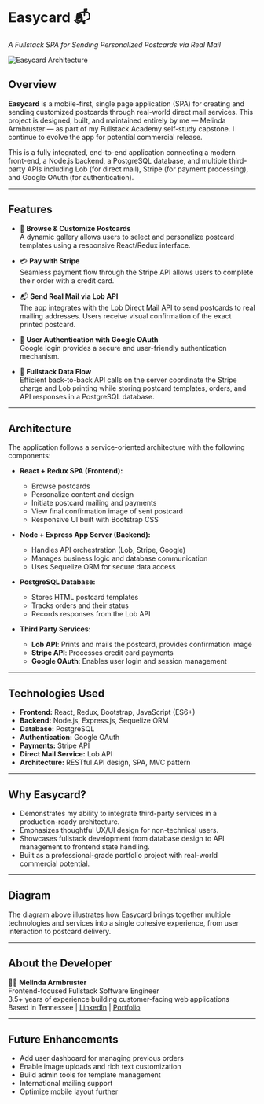 # Easycard 📬  
*A Fullstack SPA for Sending Personalized Postcards via Real Mail*

![Easycard Architecture](./stackathonWhiteBoard.png)

## Overview

**Easycard** is a mobile-first, single page application (SPA) for creating and sending customized postcards through real-world direct mail services. This project is designed, built, and maintained entirely by me — Melinda Armbruster — as part of my Fullstack Academy self-study capstone. I continue to evolve the app for potential commercial release.

This is a fully integrated, end-to-end application connecting a modern front-end, a Node.js backend, a PostgreSQL database, and multiple third-party APIs including Lob (for direct mail), Stripe (for payment processing), and Google OAuth (for authentication).

---

## Features

- 📸 **Browse & Customize Postcards**  
  A dynamic gallery allows users to select and personalize postcard templates using a responsive React/Redux interface.

- 💳 **Pay with Stripe**  
  Seamless payment flow through the Stripe API allows users to complete their order with a credit card.

- 📬 **Send Real Mail via Lob API**  
  The app integrates with the Lob Direct Mail API to send postcards to real mailing addresses. Users receive visual confirmation of the exact printed postcard.

- 🧠 **User Authentication with Google OAuth**  
  Google login provides a secure and user-friendly authentication mechanism.

- 🔄 **Fullstack Data Flow**  
  Efficient back-to-back API calls on the server coordinate the Stripe charge and Lob printing while storing postcard templates, orders, and API responses in a PostgreSQL database.

---

## Architecture

The application follows a service-oriented architecture with the following components:

- **React + Redux SPA (Frontend):**
  - Browse postcards
  - Personalize content and design
  - Initiate postcard mailing and payments
  - View final confirmation image of sent postcard
  - Responsive UI built with Bootstrap CSS

- **Node + Express App Server (Backend):**
  - Handles API orchestration (Lob, Stripe, Google)
  - Manages business logic and database communication
  - Uses Sequelize ORM for secure data access

- **PostgreSQL Database:**
  - Stores HTML postcard templates
  - Tracks orders and their status
  - Records responses from the Lob API

- **Third Party Services:**
  - **Lob API**: Prints and mails the postcard, provides confirmation image
  - **Stripe API**: Processes credit card payments
  - **Google OAuth**: Enables user login and session management

---

## Technologies Used

- **Frontend:** React, Redux, Bootstrap, JavaScript (ES6+)
- **Backend:** Node.js, Express.js, Sequelize ORM
- **Database:** PostgreSQL
- **Authentication:** Google OAuth
- **Payments:** Stripe API
- **Direct Mail Service:** Lob API
- **Architecture:** RESTful API design, SPA, MVC pattern

---

## Why Easycard?

- Demonstrates my ability to integrate third-party services in a production-ready architecture.
- Emphasizes thoughtful UX/UI design for non-technical users.
- Showcases fullstack development from database design to API management to frontend state handling.
- Built as a professional-grade portfolio project with real-world commercial potential.

---

## Diagram

The diagram above illustrates how Easycard brings together multiple technologies and services into a single cohesive experience, from user interaction to postcard delivery.

---

## About the Developer

👩‍💻 **Melinda Armbruster**  
Frontend-focused Fullstack Software Engineer  
3.5+ years of experience building customer-facing web applications  
Based in Tennessee | [LinkedIn](#) | [Portfolio](#)

---

## Future Enhancements

- Add user dashboard for managing previous orders
- Enable image uploads and rich text customization
- Build admin tools for template management
- International mailing support
- Optimize mobile layout further


